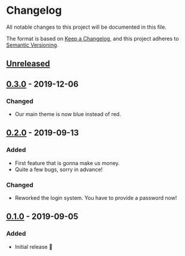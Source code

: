 # Changelog

All notable changes to this project will be documented in this file.

The format is based on [Keep a Changelog](https://keepachangelog.com/en/1.0.0/),
and this project adheres to [Semantic Versioning](https://semver.org/spec/v2.0.0.html).

## [Unreleased]

## [0.3.0] - 2019-12-06

### Changed

*   Our main theme is now blue instead of red.

## [0.2.0] - 2019-09-13

### Added

*   First feature that is gonna make us money.
*   Quite a few bugs, sorry in advance!

### Changed

*   Reworked the login system. You have to provide a password now!

## [0.1.0] - 2019-09-05

### Added

*   Initial release :tada:

[Unreleased]: https://github.com/foo/bar/compare/0.3.0...HEAD

[0.3.0]: https://github.com/foo/bar/compare/0.2.0...0.3.0

[0.2.0]: https://github.com/foo/bar/compare/0.1.0...0.2.0

[0.1.0]: https://github.com/foo/bar/compare/1625533e04119e8496b14d5e18786f150b4fce4d...0.1.0
